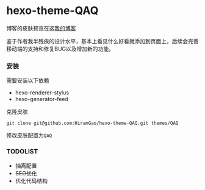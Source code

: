 # hexo-theme-QAQ
博客的皮肤预览在这[我的博客](https://blog.hiramgao.me/)

鉴于作者我半残疾的设计水平，基本上看见什么好看就添加到页面上，后续会完善移动端的支持和修复BUG以及增加新的功能。

### 安装

需要安装以下依赖

- hexo-renderer-stylus
- hexo-generator-feed

克隆皮肤

`git clone git@github.com:HiramGao/hexo-theme-QAQ.git themes/QAQ`

修改皮肤配置为`QAQ`

### TODOLIST

- 抽离配置
- ~~SEO优化~~
- 优化代码结构